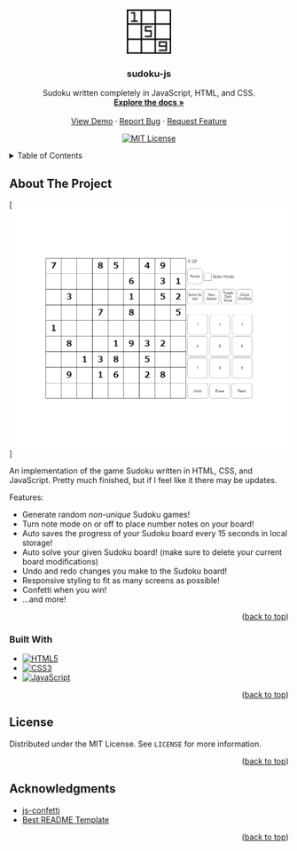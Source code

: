 <a name="readme-top"></a>



<!-- PROJECT LOGO -->
<br />
<div align="center">
  <a href="https://github.com/christian4747/sudoku-js">
    <img src="images/logo.png" alt="Logo" width="80" height="80">
  </a>

<h3 align="center">sudoku-js</h3>

  <p align="center">
    Sudoku written completely in JavaScript, HTML, and CSS.
    <br />
    <a href="https://github.com/christian4747/sudoku-js"><strong>Explore the docs »</strong></a>
    <br />
    <br />
    <a href="https://github.com/christian4747/sudoku-js">View Demo</a>
    ·
    <a href="https://github.com/christian4747/sudoku-js/issues">Report Bug</a>
    ·
    <a href="https://github.com/christian4747/sudoku-js/issues">Request Feature</a>
  </p>

[![MIT License][license-shield]][license-url]

</div>



<!-- TABLE OF CONTENTS -->
<details>
  <summary>Table of Contents</summary>
  <ol>
    <li>
      <a href="#about-the-project">About The Project</a>
      <ul>
        <li><a href="#built-with">Built With</a></li>
      </ul>
    </li>
    <li><a href="#license">License</a></li>
    <li><a href="#acknowledgments">Acknowledgments</a></li>
  </ol>
</details>



<!-- ABOUT THE PROJECT -->
## About The Project

[![Product Name Screen Shot][product-screenshot]]

An implementation of the game Sudoku written in HTML, CSS, and JavaScript. Pretty much finished, but if I feel like it there may be updates.

Features:
* Generate random *non-unique* Sudoku games!
* Turn note mode on or off to place number notes on your board!
* Auto saves the progress of your Sudoku board every 15 seconds in local storage!
* Auto solve your given Sudoku board! (make sure to delete your current board modifications)
* Undo and redo changes you make to the Sudoku board!
* Responsive styling to fit as many screens as possible!
* Confetti when you win!
* ...and more!

<p align="right">(<a href="#readme-top">back to top</a>)</p>


### Built With

* [![HTML5][HTML5]][HTML5-url]
* [![CSS3][CSS3]][CSS3-url]
* [![JavaScript][JavaScript]][JavaScript-url]

<p align="right">(<a href="#readme-top">back to top</a>)</p>



<!-- LICENSE -->
## License

Distributed under the MIT License. See `LICENSE` for more information.

<p align="right">(<a href="#readme-top">back to top</a>)</p>



<!-- ACKNOWLEDGMENTS -->
## Acknowledgments

* [js-confetti](https://www.npmjs.com/package/js-confetti)
* [Best README Template](https://github.com/othneildrew/Best-README-Template)

<p align="right">(<a href="#readme-top">back to top</a>)</p>



<!-- MARKDOWN LINKS & IMAGES -->
<!-- https://www.markdownguide.org/basic-syntax/#reference-style-links -->
[license-shield]: https://img.shields.io/github/license/christian4747/sudoku-js.svg?style=for-the-badge
[license-url]: https://github.com/christian4747/sudoku-js/blob/master/LICENSE
[product-screenshot]: images/screenshot.png
[HTML5]: https://img.shields.io/badge/-HTML5-000000?style=for-the-badge&logo=html5&logoColor=white&color=%23E34F26
[HTML5-url]: https://en.wikipedia.org/wiki/HTML5
[CSS3]: https://img.shields.io/badge/-CSS3-000000?style=for-the-badge&logo=css3&color=%231572B6
[CSS3-url]: https://en.wikipedia.org/wiki/CSS
[JavaScript]: https://img.shields.io/badge/-JavaScript-000000?style=for-the-badge&logo=javascript&color=000000
[JavaScript-url]: https://en.wikipedia.org/wiki/JavaScript